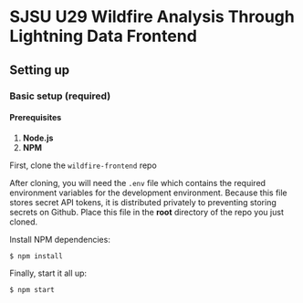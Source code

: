 # SJSU U29 Wildfire Analysis Through Lightning Data Frontend

## Setting up

### Basic setup (required)

#### Prerequisites
1. **Node.js**
2. **NPM**

First, clone the `wildfire-frontend` repo

After cloning, you will need the `.env` file which contains the required environment variables for the development environment. Because this file stores secret API tokens, it is distributed privately to preventing storing secrets on Github. Place this file in the **root** directory of the repo you just cloned.

Install NPM dependencies:

    $ npm install

Finally, start it all up:

    $ npm start

